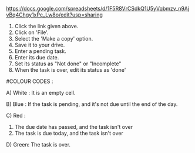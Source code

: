 https://docs.google.com/spreadsheets/d/1F5R8VrCSdkQ1U5yVqbmzv_n9AjvBq4Chgy1xPc_Lw8o/edit?usp=sharing

1) Click the link given above.
2) Click on 'File'.
3) Select the 'Make a copy' option.
4) Save it to your drive.
5) Enter a pending task.
6) Enter its due date.
7) Set its status as "Not done" or "Incomplete"
8) When the task is over, edit its status as 'done'

#COLOUR CODES : 

A) White : 
  It is an empty cell.

B) Blue : 
  If the task is pending, and it's not due until the end of the day.

C) Red :
  1) The due date has passed, and the task isn't over
  2) The task is due today, and the task isn't over

D) Green:
  The task is over.
